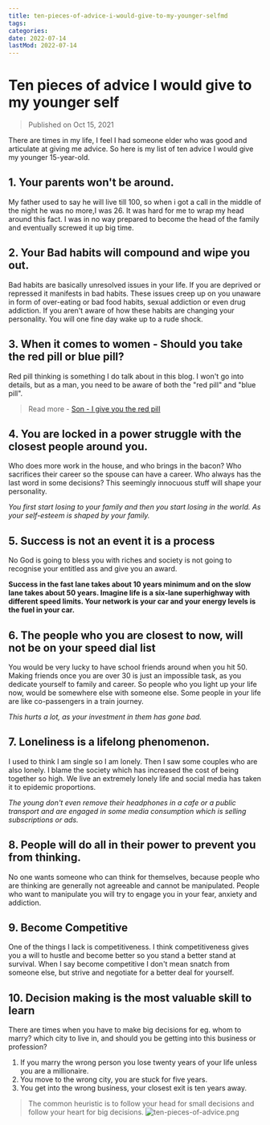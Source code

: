 ```yaml
---
title: ten-pieces-of-advice-i-would-give-to-my-younger-selfmd
tags:
categories:
date: 2022-07-14
lastMod: 2022-07-14
---
```

# Ten pieces of advice I would give to my younger self

> Published on Oct 15, 2021

There are times in my life, I feel I had someone elder who was good and articulate at giving me advice. So here is my list of ten advice I would give my younger 15-year-old.

## 1. Your parents won't be around.
My father used to say he will live till 100, so when i got a call in the middle of the night he was no more,I was 26. It was hard for me to wrap my head around this fact. I was in no way prepared to become the head of the family and eventually screwed it up big time.

## 2. Your Bad habits will compound and wipe you out.
Bad habits are basically unresolved issues in your life. If you are deprived or repressed it manifests in bad habits. These issues creep up on you unaware in form of over-eating or bad food habits, sexual addiction or even drug addiction. If you aren't aware of how these habits are changing your personality. You will one fine day wake up to a rude shock.

## 3. When it comes to women - Should you take the red pill or blue pill?
Red pill thinking is something I do talk about in this blog. I won't go into details, but as a man, you need to be aware of both the "red pill" and "blue pill".

> Read more - [Son - I give you the red pill](https://manojnayak.com/posts/son-i-give-you-the-red-pill/)

## 4. You are locked in a power struggle with the closest people around you.
Who does more work in the house, and who brings in the bacon? Who sacrifices their career so the spouse can have a career. Who always has the last word in some decisions? This seemingly innocuous stuff will shape your personality.

*You first start losing to your family and then you start losing in the world. As your self-esteem is shaped by your family.*

## 5. Success is not an event it is a process  
No God is going to bless you with riches and society is not going to recognise your entitled ass and give you an award.

**Success in the fast lane takes about 10 years minimum and on the slow lane takes about 50 years. Imagine life is a six-lane superhighway with different speed limits. Your network is your car and your energy levels is the fuel in your car.**

## 6. The people who you are closest to now, will not be on your speed dial list
You would be very lucky to have school friends around when you hit 50. Making friends once you are over 30 is just an impossible task, as you dedicate yourself to family and career. So people who you light up your life now, would be somewhere else with someone else. Some people in your life are like co-passengers in a train journey.

*This hurts a lot, as your investment in them has gone bad.*

## 7. Loneliness is a lifelong phenomenon.  
I used to think I am single so I am lonely. Then I saw some couples who are also lonely. I blame the society which has increased the cost of being together so high. We live an extremely lonely life and social media has taken it to epidemic proportions.

*The young don't even remove their headphones in a cafe or a public transport and are engaged in some media consumption which is selling subscriptions or ads.*

## 8. People will do all in their power to prevent you from thinking.
No one wants someone who can think for themselves, because people who are thinking are generally not agreeable and cannot be manipulated. People who want to manipulate you will try to engage you in your fear, anxiety and addiction.

## 9. Become Competitive  
One of the things I lack is competitiveness. I think competitiveness gives you a will to hustle and become better so you stand a better stand at survival. When I say become competitive I don't mean snatch from someone else, but strive and negotiate for a better deal for yourself.

## 10. Decision making is the most valuable skill to learn
There are times when you have to make big decisions for eg. whom to marry? which city to live in, and should you be getting into this business or profession?
1. If you marry the wrong person you lose twenty years of your life unless you are a millionaire.
2. You move to the wrong city, you are stuck for five years.
3. You get into the wrong business, your closest exit is ten years away.

> The common heuristic is to follow your head for small decisions and follow your heart for big decisions.
![ten-pieces-of-advice.png](https://manojnayak.mataroa.blog/images/3e2dafe2.png)
